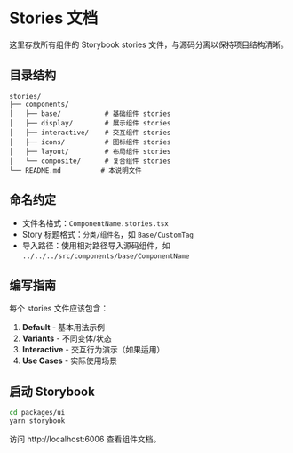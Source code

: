 # Stories 文档

这里存放所有组件的 Storybook stories 文件，与源码分离以保持项目结构清晰。

## 目录结构

```
stories/
├── components/
│   ├── base/           # 基础组件 stories
│   ├── display/        # 展示组件 stories
│   ├── interactive/    # 交互组件 stories
│   ├── icons/          # 图标组件 stories
│   ├── layout/         # 布局组件 stories
│   └── composite/      # 复合组件 stories
└── README.md          # 本说明文件
```

## 命名约定

- 文件名格式：`ComponentName.stories.tsx`
- Story 标题格式：`分类/组件名`，如 `Base/CustomTag`
- 导入路径：使用相对路径导入源码组件，如 `../../../src/components/base/ComponentName`

## 编写指南

每个 stories 文件应该包含：

1. **Default** - 基本用法示例
2. **Variants** - 不同变体/状态
3. **Interactive** - 交互行为演示（如果适用）
4. **Use Cases** - 实际使用场景

## 启动 Storybook

```bash
cd packages/ui
yarn storybook
```

访问 http://localhost:6006 查看组件文档。
